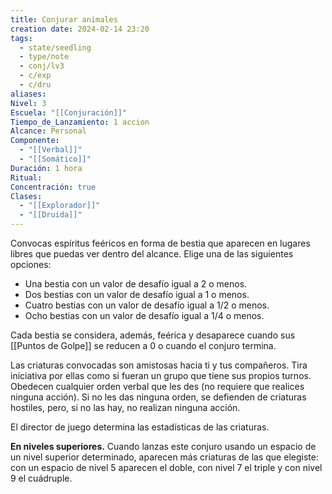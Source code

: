 ```yaml
---
title: Conjurar animales
creation date: 2024-02-14 23:20
tags:
  - state/seedling
  - type/note
  - conj/lv3
  - c/exp
  - c/dru
aliases: 
Nivel: 3
Escuela: "[[Conjuración]]"
Tiempo_de_Lanzamiento: 1 accion
Alcance: Personal
Componente:
  - "[[Verbal]]"
  - "[[Somático]]"
Duración: 1 hora
Ritual: 
Concentración: true
Clases:
  - "[[Explorador]]"
  - "[[Druida]]"
---
```

Convocas espíritus feéricos en forma de bestia que aparecen en lugares libres que puedas ver dentro del alcance. Elige una de las siguientes opciones:

- Una bestia con un valor de desafío igual a 2 o menos.
- Dos bestias con un valor de desafío igual a 1 o menos.
- Cuatro bestias con un valor de desafío igual a 1/2 o menos.
- Ocho bestias con un valor de desafío igual a 1/4 o menos.

Cada bestia se considera, además, feérica y desaparece cuando sus [[Puntos de Golpe]] se reducen a 0 o cuando el conjuro termina.

Las criaturas convocadas son amistosas hacia ti y tus compañeros. Tira iniciativa por ellas como si fueran un grupo que tiene sus propios turnos. Obedecen cualquier orden verbal que les des (no requiere que realices ninguna acción). Si no les das ninguna orden, se defienden de criaturas hostiles, pero, si no las hay, no realizan ninguna acción.

El director de juego determina las estadísticas de las criaturas.

**En niveles superiores.** Cuando lanzas este conjuro usando un espacio de un nivel superior determinado, aparecen más criaturas de las que elegiste: con un espacio de nivel 5 aparecen el doble, con nivel 7 el triple y con nivel 9 el cuádruple.